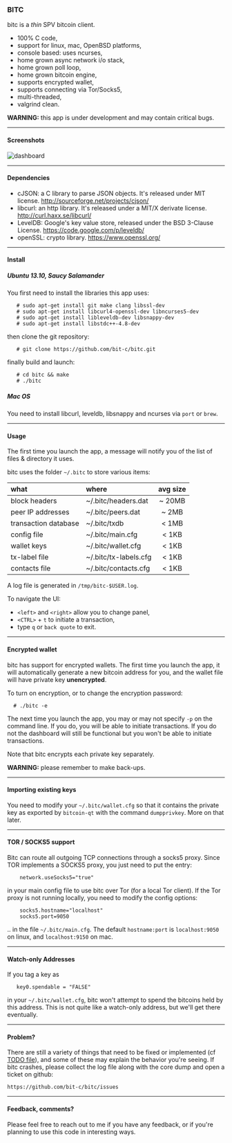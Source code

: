 ### BITC

bitc is a *thin* SPV bitcoin client.
* 100% C code,
* support for linux, mac, OpenBSD platforms,
* console based: uses ncurses,
* home grown async network i/o stack,
* home grown poll loop,
* home grown bitcoin engine,
* supports encrypted wallet,
* supports connecting via Tor/Socks5,
* multi-threaded,
* valgrind clean.

**WARNING:** this app is under development and may contain critical bugs.

---

#### Screenshots

![dashboard](https://i.imgur.com/IJJU14s.png)

---

#### Dependencies

 - cJSON: a C library to parse JSON objects. It's released under MIT license.
        http://sourceforge.net/projects/cjson/
 - libcurl: an http library. It's released under a MIT/X derivate license.
	http://curl.haxx.se/libcurl/
 - LevelDB: Google's key value store, released under the BSD 3-Clause License.
	https://code.google.com/p/leveldb/
 - openSSL: crypto library.
        https://www.openssl.org/

---

#### Install

##### Ubuntu 13.10, Saucy Salamander

You first need to install the libraries this app uses:
```
   # sudo apt-get install git make clang libssl-dev
   # sudo apt-get install libcurl4-openssl-dev libncurses5-dev
   # sudo apt-get install libleveldb-dev libsnappy-dev
   # sudo apt-get install libstdc++-4.8-dev
```

then clone the git repository:
```
   # git clone https://github.com/bit-c/bitc.git
```

finally build and launch:
```
   # cd bitc && make
   # ./bitc
```

##### Mac OS

  You need to install libcurl, leveldb, libsnappy and ncurses via `port` or `brew`.

---

#### Usage

The first time you launch the app, a message will notify you
of the list of files & directory it uses.

bitc uses the folder `~/.bitc` to store various items:

|    what              |    where                | avg size |
|:---------------------|:------------------------|:--------:|
| block headers        | ~/.bitc/headers.dat     | ~ 20MB   |
| peer IP addresses    | ~/.bitc/peers.dat       |  ~ 2MB   |
| transaction database | ~/.bitc/txdb            |  < 1MB   |
| config file          | ~/.bitc/main.cfg        |  < 1KB   |
| wallet keys          | ~/.bitc/wallet.cfg      |  < 1KB   |
| tx-label file        | ~/.bitc/tx-labels.cfg   |  < 1KB   |
| contacts file        | ~/.bitc/contacts.cfg    |  < 1KB   |


A log file is generated in `/tmp/bitc-$USER.log`.

To navigate the UI:
 - `<left>` and `<right>` allow you to change panel,
 - `<CTRL>` + `t` to initiate a transaction,
 - type `q` or `back quote` to exit.

---

#### Encrypted wallet

bitc has support for encrypted wallets. The first time you launch the app, it will
automatically generate a new bitcoin address for you, and the wallet file will
have private key **unencrypted**.

To turn on encryption, or to change the encryption password:
```
  # ./bitc -e
```

The next time you launch the app, you may or may not specify `-p` on
the command line. If you do, you will be able to initiate transactions. If you
do not the dashboard will still be functional but you won't be able to
initiate transactions.

Note that bitc encrypts each private key separately.

**WARNING:** please remember to make back-ups.

---

#### Importing existing keys

You need to modify your `~/.bitc/wallet.cfg` so that it contains the private
key as exported by `bitcoin-qt` with the command `dumpprivkey`. More on that
later.

---

#### TOR / SOCKS5 support

Bitc can route all outgoing TCP connections through a socks5 proxy. Since TOR
implements a SOCKS5 proxy, you just need to put the entry:
```
	network.useSocks5="true"
```
in your main config file to use bitc over Tor (for a local Tor client). If the
Tor proxy is not running locally, you need to modify the config options:
```
 	socks5.hostname="localhost"
	socks5.port=9050
```
.. in the file  `~/.bitc/main.cfg`. The default `hostname:port` is
`localhost:9050` on linux, and `localhost:9150` on mac.

---

#### Watch-only Addresses

If you tag a key as
```
   key0.spendable = "FALSE"
```
in your `~/.bitc/wallet.cfg`, bitc won't attempt to spend the bitcoins held by
this address. This is not quite like a watch-only address, but we'll get there
eventually.

---

#### Problem?

There are still a variety of things that need to be fixed or implemented (cf [TODO
file](TODO.md)), and some of these may explain the behavior you're seeing.  If bitc
crashes, please collect the log file along with the core dump and open a ticket
on github:  

	https://github.com/bit-c/bitc/issues

---

#### Feedback, comments?

Please feel free to reach out to me if you have any feedback, or if you're
planning to use this code in interesting ways.
